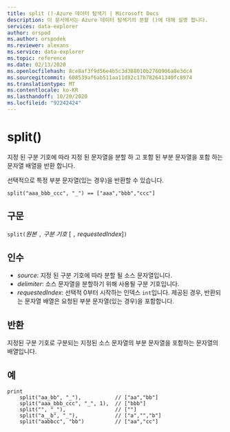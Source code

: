```yaml
---
title: split ()-Azure 데이터 탐색기 | Microsoft Docs
description: 이 문서에서는 Azure 데이터 탐색기의 분할 ()에 대해 설명 합니다.
services: data-explorer
author: orspod
ms.author: orspodek
ms.reviewer: alexans
ms.service: data-explorer
ms.topic: reference
ms.date: 02/13/2020
ms.openlocfilehash: 8ce8af3f9d56e4b5c3d388010b2760906a8e3dc4
ms.sourcegitcommit: 608539af6ab511aa11d82c17b782641340fc8974
ms.translationtype: MT
ms.contentlocale: ko-KR
ms.lasthandoff: 10/20/2020
ms.locfileid: "92242424"
---
```

# <a name="split"></a>split()

지정 된 구분 기호에 따라 지정 된 문자열을 분할 하 고 포함 된 부분 문자열을 포함 하는 문자열 배열을 반환 합니다.

선택적으로 특정 부분 문자열(있는 경우)을 반환할 수 있습니다.

```kusto
split("aaa_bbb_ccc", "_") == ["aaa","bbb","ccc"]
```

## <a name="syntax"></a>구문

`split(`*원본* `,` *구분 기호* [ `,` *requestedIndex*]`)`

## <a name="arguments"></a>인수

* *source*: 지정 된 구분 기호에 따라 분할 될 소스 문자열입니다.
* *delimiter*: 소스 문자열을 분할하기 위해 사용될 구분 기호입니다.
* *requestedIndex*: 선택적 0부터 시작하는 인덱스 `int`입니다. 제공된 경우, 반환되는 문자열 배열은 요청된 부분 문자열(있는 경우)을 포함합니다. 

## <a name="returns"></a>반환

지정된 구분 기호로 구분되는 지정된 소스 문자열의 부분 문자열을 포함하는 문자열의 배열입니다.

## <a name="examples"></a>예

```kusto
print
    split("aa_bb", "_"),           // ["aa","bb"]
    split("aaa_bbb_ccc", "_", 1),  // ["bbb"]
    split("", "_"),                // [""]
    split("a__b", "_"),            // ["a","","b"]
    split("aabbcc", "bb")          // ["aa","cc"]
```
